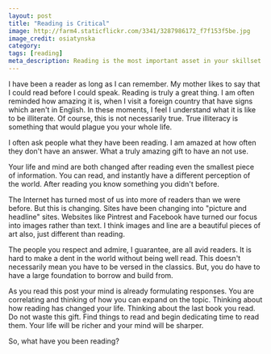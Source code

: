 ```yaml
---
layout: post
title: "Reading is Critical"
image: http://farm4.staticflickr.com/3341/3287986172_f7f153f5be.jpg
image_credit: osiatynska
category:
tags: [reading]
meta_description: Reading is the most important asset in your skillset. There is a direct correlation between how often you read and success in life.
---
```


I have been a reader as long as I can remember. My mother likes to say that I could read before I could speak. Reading is truly a great thing. I am often reminded how amazing it is, when I visit a foreign country that have signs which aren't in English. In these moments, I feel I understand what it is like to be illiterate. Of course, this is not necessarily true. True illiteracy is something that would plague you your whole life.

I often ask people what they have been reading. I am amazed at how often they don't have an answer. What a truly amazing gift to have an not use.

Your life and mind are both changed after reading even the smallest piece of information. You can read, and instantly have a different perception of the world. After reading you know something you didn't before.

The Internet has turned most of us into more of readers than we were before. But this is changing. Sites have been changing into "picture and headline" sites. Websites like Pintrest and Facebook have turned our focus into images rather than text. I think images and line are a beautiful pieces of art also, just different than reading.

The people you respect and admire, I guarantee, are all avid readers. It is hard to make a dent in the world without being well read. This doesn't necessarily mean you have to be versed in the classics. But, you do have to have a large foundation to borrow and build from.

As you read this post your mind is already formulating responses. You are correlating and thinking of how you can expand on the topic. Thinking about how reading has changed your life. Thinking about the last book you read. Do not waste this gift. Find things to read and begin dedicating time to read them. Your life will be richer and your mind will be sharper.

So, what have you been reading?
